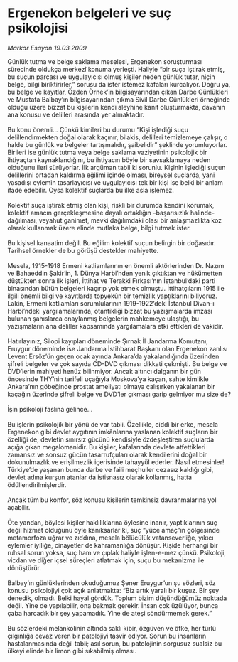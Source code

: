 # Ergenekon belgeleri ve suç psikolojisi

*Markar Esayan 19.03.2009*

<div class="taraf_structure_2col_1zq">
<div class="margen_n">



 <p>Günlük tutma ve belge saklama meselesi, Ergenekon soruşturması sürecinde oldukça merkezî konuma yerleşti. Haliyle “bir suça iştirak etmiş, bu suçun parçası ve uygulayıcısı olmuş kişiler neden günlük tutar, niçin belge, bilgi biriktirirler,” sorusu da ister istemez kafaları kurcalıyor. Doğru ya, bu belge ve kayıtlar, Özden Örnek’in bilgisayarından çıkan Darbe Günlükleri ve Mustafa Balbay’ın bilgisayarından çıkma Sivil Darbe Günlükleri örneğinde olduğu üzere bizzat bu kişilerin kendi aleyhine kanıt oluşturmakta, davanın ana konusu ve delilleri arasında yer almaktadır. <br/><br/>Bu konu önemli... Çünkü kimileri bu durumu “Kişi işlediği suçu delillendirmekten doğal olarak kaçınır, bilakis, delilleri temizlemeye çalışır, o halde bu günlük ve belgeler tartışmalıdır, şaibelidir” şeklinde yorumluyorlar. Birileri ise günlük tutma veya belge saklama vaziyetinin psikolojik bir ihtiyaçtan kaynaklandığını, bu ihtiyacın böyle bir savsaklamaya neden olduğunu ileri sürüyorlar. İlk argüman tabii ki sorunlu. Kişinin işlediği suçun delillerini ortadan kaldırma eğilimi içinde olması, bireysel suçlarda, yani yasadışı eylemin tasarlayıcısı ve uygulayıcısı tek bir kişi ise belki bir anlam ifade edebilir. Oysa kolektif suçlarda bu ilke asla işlemez. <br/><br/>Kolektif suça iştirak etmiş olan kişi, riskli bir durumda kendini korumak, kolektif amacın gerçekleşmesine dayalı ortaklığın –başarısızlık halinde- dağılması, veyahut ganimet, mevki dağılımdaki olası bir anlaşmazlıkta koz olarak kullanmak üzere elinde mutlaka belge, bilgi tutmak ister. <br/><br/>Bu kişisel kanaatim değil. Bu eğilim kolektif suçun belirgin bir doğasıdır. Tarihsel örnekler de bu görüşü destekler mahiyette. <br/><br/>Mesela, 1915-1918 Ermeni katliamlarının en önemli aktörlerinden Dr. Nazım ve Bahaeddin Şakir’in, 1. Dünya Harbi’nden yenik çıktıktan ve hükümetten düştükten sonra ilk işleri, İttihat ve Terakki Fırkası’nın İstanbul’daki parti binasından bütün belgeleri kaçırıp yok etmek olmuştu. İttihatçıların 1915 ile ilgili önemli bilgi ve kayıtlarda topyekûn bir temizlik yaptıklarını biliyoruz. Lakin, Ermeni katliamları sorumlularının 1919-1922’deki İstanbul Divan-ı Harbi’ndeki yargılamalarında, otantikliği bizzat bu yazışmalarda imzası bulunan şahıslarca onaylanmış belgelerin mahkemeye ulaştığı, bu yazışmaların ana deliller kapsamında yargılamalara etki ettikleri de vakidir. <br/><br/>Hatırlayınız, Silopi kayıpları döneminde Şırnak İl Jandarma Komutanı, Eruygur döneminde ise Jandarma İstihbarat Başkanı olan Ergenekon zanlısı Levent Ersöz’ün geçen ocak ayında Ankara’da yakalandığında üzerinden şifreli belgeler ve çok sayıda CD-DVD çıkması dikkati çekmişti. Bu belge ve DVD’lerin mahiyeti henüz bilinmiyor. Ancak altıncı dalganın bir gün öncesinde THY’nin tarifeli uçağıyla Moskova’ya kaçan, sahte kimlikle Ankara’nın göbeğinde prostat ameliyatı olmaya çalışırken yakalanan bir kaçağın üzerinde şifreli belge ve DVD’ler çıkması garip gelmiyor mu size de? <br/><br/>İşin psikoloji faslına gelince... <br/><br/>Bu işlerin psikolojik bir yönü de var tabii. Özellikle, ciddi bir erke, mesela Ergenekon gibi devlet aygıtının imkânlarına yaslanan kolektif suçların bir özelliği de, devletin sınırsız gücünü kendisiyle özdeşleştiren suçlularda açığa çıkan megalomanidir. Bu kişiler, kafalarında devlete atfettikleri zamansız ve sonsuz gücün tasarrufçuları olarak kendilerini doğal bir dokunulmazlık ve erişilmezlik içerisinde tahayyül ederler. Nasıl etmesinler! Türkiye’de yaşanan bunca darbe ve faili meçhuller cezasız kaldığı gibi, devlet adına kurşun atanlar da istisnasız olarak kollanmış, hatta ödüllendirilmişlerdir. <br/><br/>Ancak tüm bu konfor, söz konusu kişilerin temkinsiz davranmalarına yol açabilir. <br/><br/>Öte yandan, böylesi kişiler haklılıklarına öylesine inanır, yaptıklarının suç değil hizmet olduğunu öyle kanıksarlar ki, suç “yüce amaç”ın gölgesinde metamorfoza uğrar ve zıddına, mesela bölücülük vatanseverliğe, yıkıcı eylemler iyiliğe, cinayetler de kahramanlığa dönüşür. Kişide herhangi bir ruhsal sorun yoksa, suç ham ve çıplak haliyle işlen-e-mez çünkü. Psikoloji, vicdan ve diğer içsel süreçleri atlatmak için, suçu bu mekanizma ile dönüştürür. <br/><br/>Balbay’ın günlüklerinden okuduğumuz Şener Eruygur’un şu sözleri, söz konusu psikolojiyi çok açık anlatmakta: “Biz artık yaralı bir kuşuz. Bir şey denedik, olmadı. Belki hayal gördük. Toplum bizim düşündüğümüz noktada değil. Yine de yapılabilir, ona bakmak gerekir. İnsan çok üzülüyor, bunca çaba harcadık bir şey yapamadık. Yine de ateşi söndürmemek gerek.” <br/><br/>Bu sözlerdeki melankolinin altında saklı kibir, özgüven ve öfke, her türlü çılgınlığa cevaz veren bir patolojiyi tasvir ediyor. Sorun bu insanların hastalanmasında değil tabii; asıl sorun, bu patolojinin sorgusuz sualsiz bu ülkeyi elinde bir limon gibi sıkabilmiş olması.</p>

<br/>


<div id="taraf_not">
</div>

</div>


</div>
